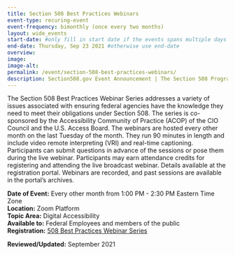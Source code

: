 ```yaml
---
title: Section 508 Best Practices Webinars
event-type: recuring-event
event-frequency: bimonthly (once every two months)
layout: wide_events
start-date: #only fill in start date if the events spans multiple days
end-date: Thursday, Sep 23 2021 #otherwise use end-date
overview: 
image:
image-alt: 
permalink: /event/section-508-best-practices-webinars/
description: Section508.gov Event Announcement | The Section 508 Program Maturity Report is a biannual accessibility status report submission required by the Office of Management and Budget Integrated Data Collection (IDC) Requirements.
---
```


The Section 508 Best Practices Webinar Series addresses a variety of issues associated with ensuring federal agencies have the knowledge they need to meet their obligations under Section 508. The series is co-sponsored by the Accessibility Community of Practice (ACOP) of the CIO Council and the U.S. Access Board.
The webinars are hosted every other month on the last Tuesday of the month. They run 90 minutes in length and include video remote interpreting (VRI) and real-time captioning. Participants can submit questions in advance of the sessions or pose them during the live webinar.
Participants may earn attendance credits for registering and attending the live broadcast webinar. Details available at the registration portal.
Webinars are recorded, and past sessions are available in the portal’s archives.


**Date of Event:** Every other month from 1:00 PM - 2:30 PM Eastern Time Zone    
**Location:** Zoom Platform     
**Topic Area:** Digital Accessibility    
**Available to:** Federal Employees and members of the public    
**Registration:** <a href="https://www.accessibilityonline.org/cioc-508/scheduleSection" target="_blank" aria-label="Event Registration Link (opens in a new window)"> 508 Best Practices Webinar Series </a>  

 **Reviewed/Updated:** September 2021
